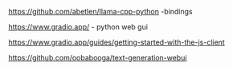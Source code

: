https://github.com/abetlen/llama-cpp-python -bindings

https://www.gradio.app/ - python web gui

https://www.gradio.app/guides/getting-started-with-the-js-client

https://github.com/oobabooga/text-generation-webui
